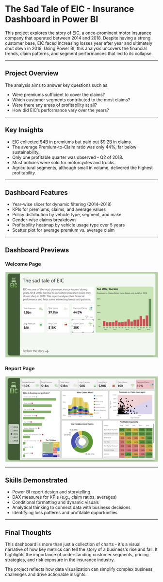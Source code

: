 # The Sad Tale of EIC - Insurance Dashboard in Power BI

This project explores the story of EIC, a once-prominent motor insurance company that operated between 2014 and 2018. Despite having a strong customer base, EIC faced increasing losses year after year and ultimately shut down in 2019. Using Power BI, this analysis uncovers the financial trends, claim patterns, and segment performances that led to its collapse.

---

## Project Overview

The analysis aims to answer key questions such as:

- Were premiums sufficient to cover the claims?
- Which customer segments contributed to the most claims?
- Were there any areas of profitability at all?
- How did EIC’s performance vary over the years?

---

## Key Insights

- EIC collected $4B in premiums but paid out $9.2B in claims.
- The average Premium-to-Claim ratio was only 44%, far below sustainability.
- Only one profitable quarter was observed - Q2 of 2018.
- Most policies were sold for motorcycles and trucks.
- Agricultural segments, although small in volume, delivered the highest profitability.

---

## Dashboard Features

- Year-wise slicer for dynamic filtering (2014–2018)
- KPIs for premiums, claims, and average values
- Policy distribution by vehicle type, segment, and make
- Gender-wise claims breakdown
- Profitability heatmap by vehicle usage type over 5 years
- Scatter plot for average premium vs. average claim

---

## Dashboard Previews

### Welcome Page
![Welcome Page](./WelcomePage.png)

### Report Page
![Report Page](./ReportDashboard.png)

---

## Skills Demonstrated

- Power BI report design and storytelling
- DAX measures for KPIs (e.g., claim ratios, averages)
- Conditional formatting and dynamic visuals
- Analytical thinking to connect data with business decisions
- Identifying loss patterns and profitable opportunities

---

## Final Thoughts

This dashboard is more than just a collection of charts - it's a visual narrative of how key metrics can tell the story of a business's rise and fall. It highlights the importance of understanding customer segments, pricing strategies, and risk exposure in the insurance industry.  

The project reflects how data visualization can simplify complex business challenges and drive actionable insights.

